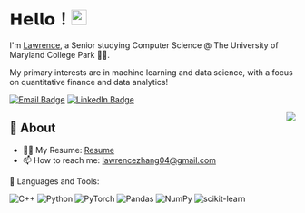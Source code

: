 # 𝗛𝗲𝗹𝗹𝗼！<img src="https://user-images.githubusercontent.com/5679180/79618120-0daffb80-80be-11ea-819e-d2b0fa904d07.gif" width="27px"> 

I'm [Lawrence](https://github.com/mericGit), a Senior studying Computer Science @ The University of Maryland College Park 👨‍💻.

My primary interests are in machine learning and data science, with a focus on quantitative finance and data analytics!

[![Email Badge](https://img.shields.io/badge/Gmail-D14836?style=for-the-badge&logo=gmail&logoColor=white&link=mailto:lawrencezhang04@gmail.com)](mailto:lawrencezhang04@gmail.com)
[![LinkedIn Badge](https://img.shields.io/badge/LinkedIn-0077B5?style=for-the-badge&logo=linkedin&logoColor=white&link=https://www.linkedin.com/in/lawrence-zhang-0a5112217/)](https://www.linkedin.com/in/lawrence-zhang-0a5112217/)

<img align="right" src="https://github-readme-stats.vercel.app/api?username=MericGit&show_icons=true&hide_border=true">

## 🧐 About
- 👨‍💻 My Resume: [Resume](https://github.com/MericGit/MericGit/blob/15b4020d35e7f4e3b890d435b4039259eb61f24d/Zhang_Lawrence_Resume.pdf)
- 📫 How to reach me: lawrencezhang04@gmail.com

🌱 Languages and Tools: 

![C++](https://img.shields.io/badge/c++-%2300599C.svg?style=for-the-badge&logo=c%2B%2B&logoColor=white)
![Python](https://img.shields.io/badge/python-3670A0?style=for-the-badge&logo=python&logoColor=ffdd54)
![PyTorch](https://img.shields.io/badge/PyTorch-%23EE4C2C.svg?style=for-the-badge&logo=PyTorch&logoColor=white)
![Pandas](https://img.shields.io/badge/pandas-%23150458.svg?style=for-the-badge&logo=pandas&logoColor=white)
![NumPy](https://img.shields.io/badge/numpy-%23013243.svg?style=for-the-badge&logo=numpy&logoColor=white)
![scikit-learn](https://img.shields.io/badge/scikit--learn-%23F7931E.svg?style=for-the-badge&logo=scikit-learn&logoColor=white)

